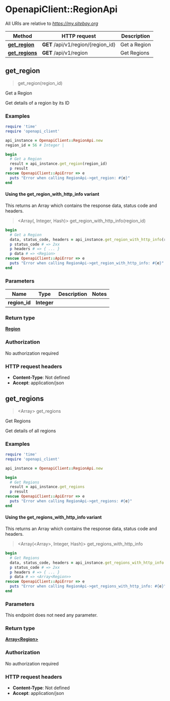 # OpenapiClient::RegionApi

All URIs are relative to *https://my.sitebay.org*

| Method | HTTP request | Description |
| ------ | ------------ | ----------- |
| [**get_region**](RegionApi.md#get_region) | **GET** /api/v1/region/{region_id} | Get a Region |
| [**get_regions**](RegionApi.md#get_regions) | **GET** /api/v1/region | Get Regions |


## get_region

> <Region> get_region(region_id)

Get a Region

Get details of a region by its ID

### Examples

```ruby
require 'time'
require 'openapi_client'

api_instance = OpenapiClient::RegionApi.new
region_id = 56 # Integer | 

begin
  # Get a Region
  result = api_instance.get_region(region_id)
  p result
rescue OpenapiClient::ApiError => e
  puts "Error when calling RegionApi->get_region: #{e}"
end
```

#### Using the get_region_with_http_info variant

This returns an Array which contains the response data, status code and headers.

> <Array(<Region>, Integer, Hash)> get_region_with_http_info(region_id)

```ruby
begin
  # Get a Region
  data, status_code, headers = api_instance.get_region_with_http_info(region_id)
  p status_code # => 2xx
  p headers # => { ... }
  p data # => <Region>
rescue OpenapiClient::ApiError => e
  puts "Error when calling RegionApi->get_region_with_http_info: #{e}"
end
```

### Parameters

| Name | Type | Description | Notes |
| ---- | ---- | ----------- | ----- |
| **region_id** | **Integer** |  |  |

### Return type

[**Region**](Region.md)

### Authorization

No authorization required

### HTTP request headers

- **Content-Type**: Not defined
- **Accept**: application/json


## get_regions

> <Array<Region>> get_regions

Get Regions

Get details of all regions

### Examples

```ruby
require 'time'
require 'openapi_client'

api_instance = OpenapiClient::RegionApi.new

begin
  # Get Regions
  result = api_instance.get_regions
  p result
rescue OpenapiClient::ApiError => e
  puts "Error when calling RegionApi->get_regions: #{e}"
end
```

#### Using the get_regions_with_http_info variant

This returns an Array which contains the response data, status code and headers.

> <Array(<Array<Region>>, Integer, Hash)> get_regions_with_http_info

```ruby
begin
  # Get Regions
  data, status_code, headers = api_instance.get_regions_with_http_info
  p status_code # => 2xx
  p headers # => { ... }
  p data # => <Array<Region>>
rescue OpenapiClient::ApiError => e
  puts "Error when calling RegionApi->get_regions_with_http_info: #{e}"
end
```

### Parameters

This endpoint does not need any parameter.

### Return type

[**Array&lt;Region&gt;**](Region.md)

### Authorization

No authorization required

### HTTP request headers

- **Content-Type**: Not defined
- **Accept**: application/json

